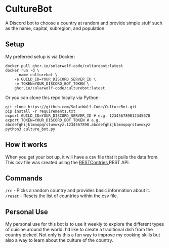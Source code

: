# CultureBot
A Discord bot to choose a country at random and provide simple stuff such as the name, capital, subregion, and population.

## Setup
My preferred setup is via Docker:
``` shell
docker pull ghcr.io/solarwolf-code/culturebot:latest
docker run -d \
    --name culturebot \
    -e GUILD_ID=YOUR_DISCORD_SERVER_ID \
    -e TOKEN=YOUR_DISCORD_BOT_TOKEN \
    ghcr.io/solarwolf-code/culturebot:latest
```

Or you can clone this repo locally via Python:
``` shell
git clone https://github.com/SolarWolf-Code/CultureBot.git  
pip install -r requirements.txt  
export GUILD_ID=YOUR_DISCORD_SERVER_ID # e.g. 123456789012345678  
export TOKEN=YOUR_DISCORD_BOT_TOKEN # e.g. abcdefghijklmnopqrstuvwxyz.1234567890.abcdefghijklmnopqrstuvwxyz
python3 culture_bot.py  
```


## How it works
When you get your bot up, it will have a csv file that it pulls the data from. This csv file was created using the [RESTContries
](https://restcountries.com/) REST API.


## Commands
`/rc` - Picks a random country and provides basic information about it.  
`/reset` - Resets the list of countries within the csv file.

## Personal Use
My personal use for this bot is to use it weekly to explore the different types of cuisine around the world.
I'd like to create a traditional dish from the country picked. Not only is this a fun way to improve my cooking skills but
also a way to learn about the culture of the country.
